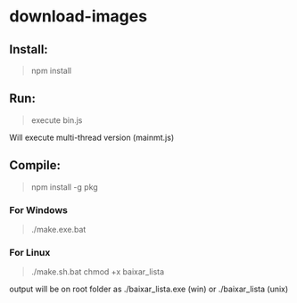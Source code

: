 # download-images

## Install:
> npm install

## Run:
> execute bin.js

Will execute multi-thread version (mainmt.js)

## Compile:
> npm install -g pkg

### For Windows
> ./make.exe.bat

### For Linux
> ./make.sh.bat
> chmod +x baixar_lista


output will be on root folder as ./baixar_lista.exe (win) or ./baixar_lista (unix)
